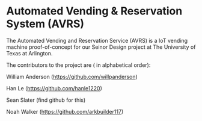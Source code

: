 # Automated Vending & Reservation System (AVRS)

The Automated Vending and Reservation Service (AVRS) is a IoT vending machine proof-of-concept for our Seinor Design project at The University of Texas at Arlington. 

The contributors to the project are ( in alphabetical order):

William Anderson (https://github.com/willpanderson)

Han Le (https://github.com/hanle1220)

Sean Slater (find github for this)

Noah Walker (https://github.com/arkbuilder117)

